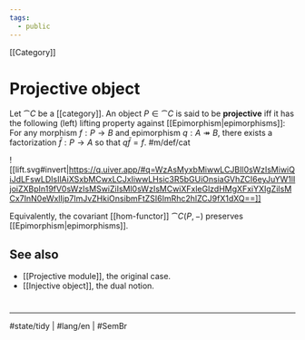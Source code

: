 ```yaml
---
tags:
  - public
---
```

[[Category]]
# Projective object

Let $\cat C$ be a [[category]].
An object $P \in \cat C$ is said to be **projective** iff it has the following (left) lifting property against [[Epimorphism|epimorphisms]]:
For any morphism $f : P \to B$
and epimorphism $q : A \twoheadrightarrow B$, 
there exists a factorization $\bar{f} : P \to A$ so that $q \bar{f} = f$. #m/def/cat

![[lift.svg#invert|https://q.uiver.app/#q=WzAsMyxbMiwwLCJBIl0sWzIsMiwiQiJdLFswLDIsIlAiXSxbMCwxLCJxIiwwLHsic3R5bGUiOnsiaGVhZCI6eyJuYW1lIjoiZXBpIn19fV0sWzIsMSwiZiIsMl0sWzIsMCwiXFxleGlzdHMgXFxiYXIgZiIsMCx7InN0eWxlIjp7ImJvZHkiOnsibmFtZSI6ImRhc2hlZCJ9fX1dXQ==]]

Equivalently, the covariant [[hom-functor]] $\cat C(P,-)$ preserves [[Epimorphism|epimorphisms]].

## See also

- [[Projective module]], the original case.
- [[Injective object]], the dual notion.

#
---
#state/tidy | #lang/en | #SemBr
